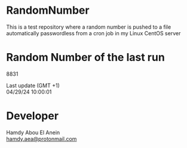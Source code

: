 # RandomNumber    
This is a test repository where a random number is pushed to a file automatically passwordless from a cron job in my Linux CentOS server    
# Random Number of the last run   
8831
      
Last update (GMT +1)    
04/29/24 10:00:01
# Developer    
Hamdy Abou El Anein   
hamdy.aea@protonmail.com
